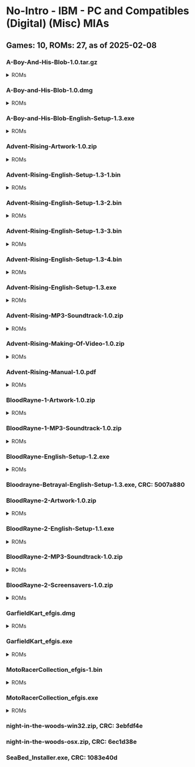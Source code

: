# No-Intro - IBM - PC and Compatibles (Digital) (Misc) MIAs
## Games: 10, ROMs: 27, as of 2025-02-08

### A-Boy-And-His-Blob-1.0.tar.gz
<details>
<summary>ROMs</summary>

- A-Boy-And-His-Blob-1.0.tar.gz, CRC: deb7f09a
</details>

### A-Boy-and-His-Blob-1.0.dmg
<details>
<summary>ROMs</summary>

- A-Boy-and-His-Blob-1.0.dmg, CRC: 0f2428cb
</details>

### A-Boy-and-His-Blob-English-Setup-1.3.exe
<details>
<summary>ROMs</summary>

- A-Boy-and-His-Blob-English-Setup-1.3.exe, CRC: 464ce62f
</details>

### Advent-Rising-Artwork-1.0.zip
<details>
<summary>ROMs</summary>

- Advent-Rising-Artwork-1.0.zip, CRC: 18431946
</details>

### Advent-Rising-English-Setup-1.3-1.bin
<details>
<summary>ROMs</summary>

- Advent-Rising-English-Setup-1.3-1.bin, CRC: c603e987
</details>

### Advent-Rising-English-Setup-1.3-2.bin
<details>
<summary>ROMs</summary>

- Advent-Rising-English-Setup-1.3-2.bin, CRC: 339044e2
</details>

### Advent-Rising-English-Setup-1.3-3.bin
<details>
<summary>ROMs</summary>

- Advent-Rising-English-Setup-1.3-3.bin, CRC: a9d90c21
</details>

### Advent-Rising-English-Setup-1.3-4.bin
<details>
<summary>ROMs</summary>

- Advent-Rising-English-Setup-1.3-4.bin, CRC: c6a7d224
</details>

### Advent-Rising-English-Setup-1.3.exe
<details>
<summary>ROMs</summary>

- Advent-Rising-English-Setup-1.3.exe, CRC: 3363d81d
</details>

### Advent-Rising-MP3-Soundtrack-1.0.zip
<details>
<summary>ROMs</summary>

- Advent-Rising-MP3-Soundtrack-1.0.zip, CRC: d74726d4
</details>

### Advent-Rising-Making-Of-Video-1.0.zip
<details>
<summary>ROMs</summary>

- Advent-Rising-Making-Of-Video-1.0.zip, CRC: 9a4bb801
</details>

### Advent-Rising-Manual-1.0.pdf
<details>
<summary>ROMs</summary>

- Advent-Rising-Manual-1.0.pdf, CRC: 83a0b6f0
</details>

### BloodRayne-1-Artwork-1.0.zip
<details>
<summary>ROMs</summary>

- BloodRayne-1-Artwork-1.0.zip, CRC: 20dd787d
</details>

### BloodRayne-1-MP3-Soundtrack-1.0.zip
<details>
<summary>ROMs</summary>

- BloodRayne-1-MP3-Soundtrack-1.0.zip, CRC: 60f6dbbe
</details>

### BloodRayne-English-Setup-1.2.exe
<details>
<summary>ROMs</summary>

- BloodRayne-English-Setup-1.2.exe, CRC: dbf09c31
</details>

### Bloodrayne-Betrayal-English-Setup-1.3.exe, CRC: 5007a880
### BloodRayne-2-Artwork-1.0.zip
<details>
<summary>ROMs</summary>

- BloodRayne-2-Artwork-1.0.zip, CRC: b110fcda
</details>

### BloodRayne-2-English-Setup-1.1.exe
<details>
<summary>ROMs</summary>

- BloodRayne-2-English-Setup-1.1.exe, CRC: 75c244e8
</details>

### BloodRayne-2-MP3-Soundtrack-1.0.zip
<details>
<summary>ROMs</summary>

- BloodRayne-2-MP3-Soundtrack-1.0.zip, CRC: 68be7972
</details>

### BloodRayne-2-Screensavers-1.0.zip
<details>
<summary>ROMs</summary>

- BloodRayne-2-Screensavers-1.0.zip, CRC: 8971021c
</details>

### GarfieldKart_efgis.dmg
<details>
<summary>ROMs</summary>

- GarfieldKart_efgis.dmg, CRC: 613b5445
</details>

### GarfieldKart_efgis.exe
<details>
<summary>ROMs</summary>

- GarfieldKart_efgis.exe, CRC: 0d40f370
</details>

### MotoRacerCollection_efgis-1.bin
<details>
<summary>ROMs</summary>

- MotoRacerCollection_efgis-1.bin, CRC: 71dda594
</details>

### MotoRacerCollection_efgis.exe
<details>
<summary>ROMs</summary>

- MotoRacerCollection_efgis.exe, CRC: 8870e84c
</details>

### night-in-the-woods-win32.zip, CRC: 3ebfdf4e
### night-in-the-woods-osx.zip, CRC: 6ec1d38e
### SeaBed_Installer.exe, CRC: 1083e40d
